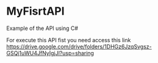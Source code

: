 # MyFisrtAPI
Example of the API using C#

For execute this API fist you need access this link https://drive.google.com/drive/folders/1DHGz6JzqSvgsz-GSQj1uWU4JfNyIgjJl?usp=sharing
